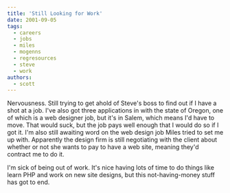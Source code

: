 ```yaml
---
title: 'Still Looking for Work'
date: 2001-09-05
tags:
  - careers
  - jobs
  - miles
  - mogenns
  - regresources
  - steve
  - work
authors:
  - scott
---
```


Nervousness. Still trying to get ahold of Steve's boss to find out if I have a shot at a job. I've also got three applications in with the state of Oregon, one of which is a web designer job, but it's in Salem, which means I'd have to move. That would suck, but the job pays well enough that I would do so if I got it. I'm also still awaiting word on the web design job Miles tried to set me up with. Apparently the design firm is still negotiating with the client about whether or not she wants to pay to have a web site, meaning they'd contract me to do it.

I'm sick of being out of work. It's nice having lots of time to do things like learn PHP and work on new site designs, but this not-having-money stuff has got to end.
